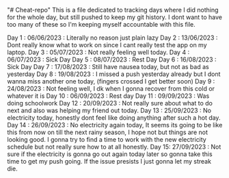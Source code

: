"# Cheat-repo" 
This is a file dedicated to tracking days where I did nothing for the whole day, but still pushed to keep my git history. I dont want to have too many of these so I'm keeping myself accountable with this file.

Day 1 : 06/06/2023 : Literally no reason just plain lazy
Day 2 : 13/06/2023 : Dont really know what to work on since I cant really test the app on my laptop.
Day 3 : 05/07/2023 : Not really feeling well today.
Day 4 : 06/07/2023 : Sick Day
Day 5 : 08/07/2023 : Rest Day
Day 6 : 16/08/2023 : Sick Day
Day 7 : 17/08/2023 : Still have nausea today, but not as bad as yesterday
Day 8 : 19/08/2023 : I missed a push yesterday already but I dont wanna miss another one today, (fingers crossed I get better soon)
Day 9 : 24/08/2023 : Not feeling well, I dk when I gonna recover from this cold or whatever it is
Day 10 : 06/09/2023 : Rest day
Day 11 : 09/09/2023 : Was doing schoolwork 
Day 12 : 20/09/2023 : Not really sure about what to do next and also was helping my friend out today.
Day 13 : 25/09/2023 : No electricity today, honestly dont feel like doing anything after such a hot day.
Day 14 : 26/09/2023 : No electricity again today, It seems its going to be like this from now on till the next rainy season, I hope not but things are not looking good. I gonna try to find a time to work with the new electricity schedule but not really sure how to at all honestly.
Day 15: 27/09/2023 : Not sure if the electricity is gonna go out again today later so gonna take this time to get my push going. If the issue presists I just gonna let my streak die.
